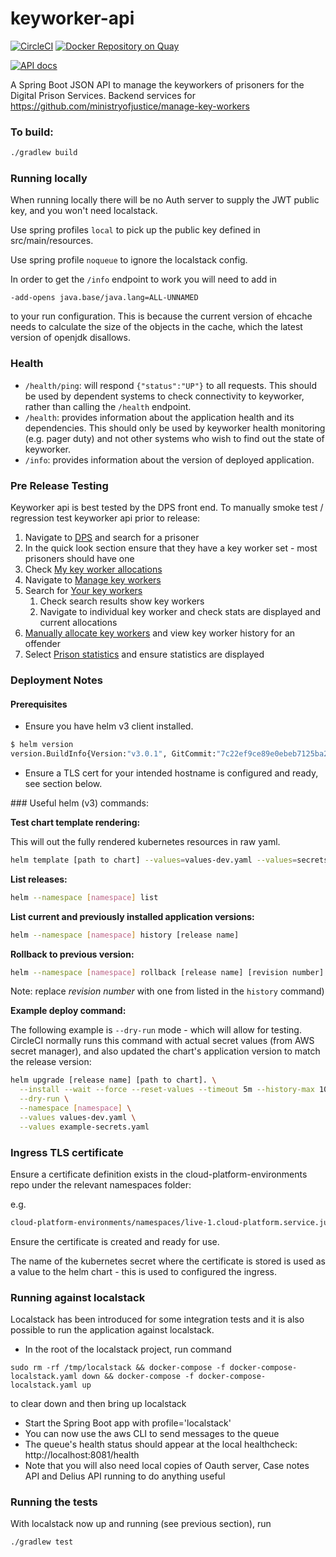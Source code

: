 # keyworker-api

[![CircleCI](https://circleci.com/gh/ministryofjustice/keyworker-api/tree/main.svg?style=svg)](https://circleci.com/gh/ministryofjustice/keyworker-api)
[![Docker Repository on Quay](https://quay.io/repository/hmpps/keyworker-api/status)](https://quay.io/repository/hmpps/keyworker-api)

[![API docs](https://img.shields.io/badge/API_docs-view-85EA2D.svg?logo=swagger)](https://keyworker-api-dev.prison.service.justice.gov.uk/swagger-ui/index.html)

A Spring Boot JSON API to manage the keyworkers of prisoners for the Digital Prison Services.  Backend services for https://github.com/ministryofjustice/manage-key-workers

### To build:

```bash
./gradlew build
```

### Running locally

When running locally there will be no Auth server to supply the JWT public key, and you won't need localstack.

Use spring profiles `local` to pick up the public key defined in src/main/resources.

Use spring profile `noqueue` to ignore the localstack config.

In order to get the `/info` endpoint to work you will need to add in
```
-add-opens java.base/java.lang=ALL-UNNAMED
```
to your run configuration.  This is because the current version of ehcache needs to calculate the size of the objects in the cache, which the latest version of openjdk disallows.

### Health

- `/health/ping`: will respond `{"status":"UP"}` to all requests.  This should be used by dependent systems to check connectivity to keyworker,
rather than calling the `/health` endpoint.
- `/health`: provides information about the application health and its dependencies.  This should only be used
by keyworker health monitoring (e.g. pager duty) and not other systems who wish to find out the state of keyworker.
- `/info`: provides information about the version of deployed application.

### Pre Release Testing

Keyworker api is best tested by the DPS front end.  To manually smoke test / regression test keyworker api prior to release:

1. Navigate to [DPS](https://digital-preprod.prison.service.justice.gov.uk/) and search for a prisoner
1. In the quick look section ensure that they have a key worker set - most prisoners should have one
1. Check [My key worker allocations](https://digital-preprod.prison.service.justice.gov.uk/key-worker-allocations)
1. Navigate to [Manage key workers](https://preprod.manage-key-workers.service.justice.gov.uk/manage-key-workers)
1. Search for [Your key workers](https://preprod.manage-key-workers.service.justice.gov.uk/manage-key-workers/key-worker-search)
   1. Check search results show key workers
   1. Navigate to individual key worker and check stats are displayed and current allocations
1. [Manually allocate key workers](https://preprod.manage-key-workers.service.justice.gov.uk/manage-key-workers/offender-search) and view key worker history for an offender
1. Select [Prison statistics](https://preprod.manage-key-workers.service.justice.gov.uk/manage-key-workers/key-worker-statistics) and ensure statistics are displayed

### Deployment Notes

#### Prerequisites

- Ensure you have helm v3 client installed.

```sh
$ helm version
version.BuildInfo{Version:"v3.0.1", GitCommit:"7c22ef9ce89e0ebeb7125ba2ebf7d421f3e82ffa", GitTreeState:"clean", GoVersion:"go1.13.4"}
```

- Ensure a TLS cert for your intended hostname is configured and ready, see section below.

### Useful helm (v3) commands:

__Test chart template rendering:__

This will out the fully rendered kubernetes resources in raw yaml.

```sh
helm template [path to chart] --values=values-dev.yaml --values=secrets-example.yaml
```

__List releases:__

```sh
helm --namespace [namespace] list
```

__List current and previously installed application versions:__

```sh
helm --namespace [namespace] history [release name]
```

__Rollback to previous version:__

```sh
helm --namespace [namespace] rollback [release name] [revision number] --wait
```

Note: replace _revision number_ with one from listed in the `history` command)

__Example deploy command:__

The following example is `--dry-run` mode - which will allow for testing. CircleCI normally runs this command with actual secret values (from AWS secret manager), and also updated the chart's application version to match the release version:

```sh
helm upgrade [release name] [path to chart]. \
  --install --wait --force --reset-values --timeout 5m --history-max 10 \
  --dry-run \
  --namespace [namespace] \
  --values values-dev.yaml \
  --values example-secrets.yaml
```

### Ingress TLS certificate

Ensure a certificate definition exists in the cloud-platform-environments repo under the relevant namespaces folder:

e.g.

```sh
cloud-platform-environments/namespaces/live-1.cloud-platform.service.justice.gov.uk/[INSERT NAMESPACE NAME]/05-certificate.yaml
```

Ensure the certificate is created and ready for use.

The name of the kubernetes secret where the certificate is stored is used as a value to the helm chart - this is used to configured the ingress.


### Running against localstack

Localstack has been introduced for some integration tests and it is also possible to run the application against localstack.

* In the root of the localstack project, run command
```
sudo rm -rf /tmp/localstack && docker-compose -f docker-compose-localstack.yaml down && docker-compose -f docker-compose-localstack.yaml up
```
to clear down and then bring up localstack
* Start the Spring Boot app with profile='localstack'
* You can now use the aws CLI to send messages to the queue
* The queue's health status should appear at the local healthcheck: http://localhost:8081/health
* Note that you will also need local copies of Oauth server, Case notes API and Delius API running to do anything useful

### Running the tests

With localstack now up and running (see previous section), run
```bash
./gradlew test
```

